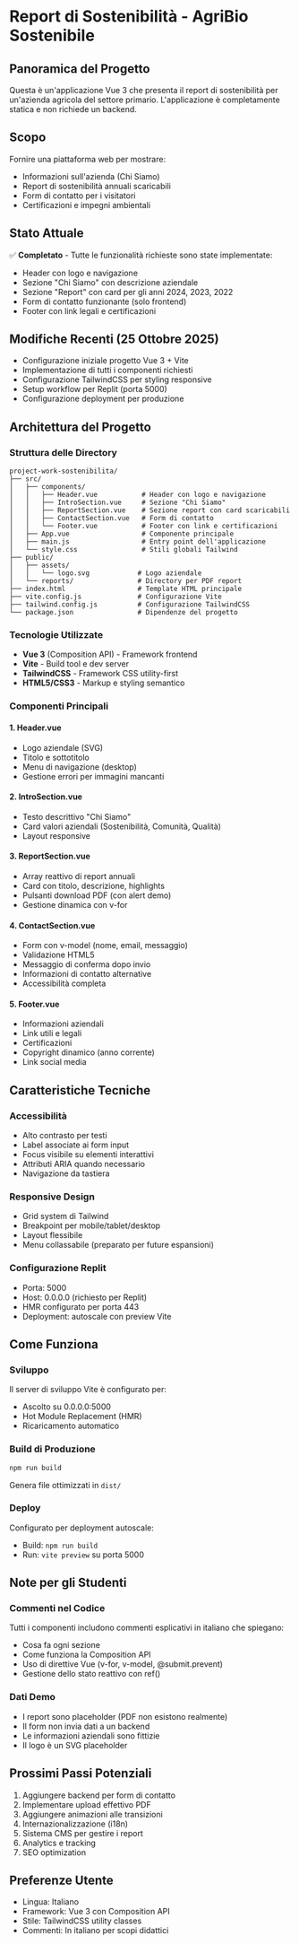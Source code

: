 # Report di Sostenibilità - AgriBio Sostenibile

## Panoramica del Progetto
Questa è un'applicazione Vue 3 che presenta il report di sostenibilità per un'azienda agricola del settore primario. L'applicazione è completamente statica e non richiede un backend.

## Scopo
Fornire una piattaforma web per mostrare:
- Informazioni sull'azienda (Chi Siamo)
- Report di sostenibilità annuali scaricabili
- Form di contatto per i visitatori
- Certificazioni e impegni ambientali

## Stato Attuale
✅ **Completato** - Tutte le funzionalità richieste sono state implementate:
- Header con logo e navigazione
- Sezione "Chi Siamo" con descrizione aziendale
- Sezione "Report" con card per gli anni 2024, 2023, 2022
- Form di contatto funzionante (solo frontend)
- Footer con link legali e certificazioni

## Modifiche Recenti (25 Ottobre 2025)
- Configurazione iniziale progetto Vue 3 + Vite
- Implementazione di tutti i componenti richiesti
- Configurazione TailwindCSS per styling responsive
- Setup workflow per Replit (porta 5000)
- Configurazione deployment per produzione

## Architettura del Progetto

### Struttura delle Directory
```
project-work-sostenibilita/
├── src/
│   ├── components/
│   │   ├── Header.vue           # Header con logo e navigazione
│   │   ├── IntroSection.vue     # Sezione "Chi Siamo"
│   │   ├── ReportSection.vue    # Sezione report con card scaricabili
│   │   ├── ContactSection.vue   # Form di contatto
│   │   └── Footer.vue           # Footer con link e certificazioni
│   ├── App.vue                  # Componente principale
│   ├── main.js                  # Entry point dell'applicazione
│   └── style.css                # Stili globali Tailwind
├── public/
│   ├── assets/
│   │   └── logo.svg            # Logo aziendale
│   └── reports/                # Directory per PDF report
├── index.html                  # Template HTML principale
├── vite.config.js              # Configurazione Vite
├── tailwind.config.js          # Configurazione TailwindCSS
└── package.json                # Dipendenze del progetto
```

### Tecnologie Utilizzate
- **Vue 3** (Composition API) - Framework frontend
- **Vite** - Build tool e dev server
- **TailwindCSS** - Framework CSS utility-first
- **HTML5/CSS3** - Markup e styling semantico

### Componenti Principali

#### 1. Header.vue
- Logo aziendale (SVG)
- Titolo e sottotitolo
- Menu di navigazione (desktop)
- Gestione errori per immagini mancanti

#### 2. IntroSection.vue
- Testo descrittivo "Chi Siamo"
- Card valori aziendali (Sostenibilità, Comunità, Qualità)
- Layout responsive

#### 3. ReportSection.vue
- Array reattivo di report annuali
- Card con titolo, descrizione, highlights
- Pulsanti download PDF (con alert demo)
- Gestione dinamica con v-for

#### 4. ContactSection.vue
- Form con v-model (nome, email, messaggio)
- Validazione HTML5
- Messaggio di conferma dopo invio
- Informazioni di contatto alternative
- Accessibilità completa

#### 5. Footer.vue
- Informazioni aziendali
- Link utili e legali
- Certificazioni
- Copyright dinamico (anno corrente)
- Link social media

## Caratteristiche Tecniche

### Accessibilità
- Alto contrasto per testi
- Label associate ai form input
- Focus visibile su elementi interattivi
- Attributi ARIA quando necessario
- Navigazione da tastiera

### Responsive Design
- Grid system di Tailwind
- Breakpoint per mobile/tablet/desktop
- Layout flessibile
- Menu collassabile (preparato per future espansioni)

### Configurazione Replit
- Porta: 5000
- Host: 0.0.0.0 (richiesto per Replit)
- HMR configurato per porta 443
- Deployment: autoscale con preview Vite

## Come Funziona

### Sviluppo
Il server di sviluppo Vite è configurato per:
- Ascolto su 0.0.0.0:5000
- Hot Module Replacement (HMR)
- Ricaricamento automatico

### Build di Produzione
```bash
npm run build
```
Genera file ottimizzati in `dist/`

### Deploy
Configurato per deployment autoscale:
- Build: `npm run build`
- Run: `vite preview` su porta 5000

## Note per gli Studenti

### Commenti nel Codice
Tutti i componenti includono commenti esplicativi in italiano che spiegano:
- Cosa fa ogni sezione
- Come funziona la Composition API
- Uso di direttive Vue (v-for, v-model, @submit.prevent)
- Gestione dello stato reattivo con ref()

### Dati Demo
- I report sono placeholder (PDF non esistono realmente)
- Il form non invia dati a un backend
- Le informazioni aziendali sono fittizie
- Il logo è un SVG placeholder

## Prossimi Passi Potenziali
1. Aggiungere backend per form di contatto
2. Implementare upload effettivo PDF
3. Aggiungere animazioni alle transizioni
4. Internazionalizzazione (i18n)
5. Sistema CMS per gestire i report
6. Analytics e tracking
7. SEO optimization

## Preferenze Utente
- Lingua: Italiano
- Framework: Vue 3 con Composition API
- Stile: TailwindCSS utility classes
- Commenti: In italiano per scopi didattici
